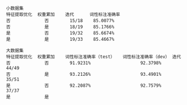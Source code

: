     小数据集
    特征提取优化  权重累加    迭代      词性标注准确率
    否             否        15/18    85.0077%
    否             是        18/19    85.1766%
    是             否        19/32    85.6674%
    是             是        19/33    85.4667%

    大数据集
    特征提取优化  权重累加    词性标注准确率（test）   词性标注准确率（dev） 迭代
    否             否        91.9231%                   92.3798%        44/49
    否             是        93.2126%                   93.4901%        35/51
    是             否        92.2087%                   92.7579%        37/37
    是             是        
